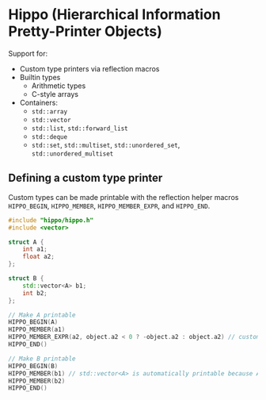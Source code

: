 # Hippo (Hierarchical Information Pretty-Printer Objects)

Support for:
* Custom type printers via reflection macros
* Builtin types
  * Arithmetic types
  * C-style arrays
* Containers:
  * `std::array`
  * `std::vector`
  * `std::list`, `std::forward_list`
  * `std::deque`
  * `std::set`, `std::multiset`, `std::unordered_set`, `std::unordered_multiset`
  
## Defining a custom type printer
Custom types can be made printable with the reflection helper macros `HIPPO_BEGIN`, `HIPPO_MEMBER`, `HIPPO_MEMBER_EXPR`, and `HIPPO_END`.
```c++
#include "hippo/hippo.h"
#include <vector>

struct A {
    int a1;
    float a2;
};

struct B {
    std::vector<A> b1;
    int b2;
};

// Make A printable
HIPPO_BEGIN(A)
HIPPO_MEMBER(a1)
HIPPO_MEMBER_EXPR(a2, object.a2 < 0 ? -object.a2 : object.a2) // custom expressions are allowed
HIPPO_END()

// Make B printable
HIPPO_BEGIN(B)
HIPPO_MEMBER(b1) // std::vector<A> is automatically printable because A is
HIPPO_MEMBER(b2)
HIPPO_END()
```

